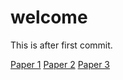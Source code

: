 # welcome

This is after first commit.


[Paper 1](./Paper1/readme.md)
[Paper 2](Paper2/readme.md)
[Paper 3](Paper3/readme.md)